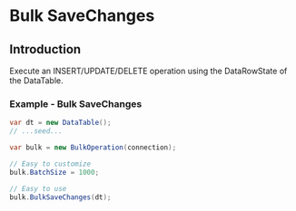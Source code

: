 # Bulk SaveChanges

## Introduction

Execute an INSERT/UPDATE/DELETE operation using the DataRowState of the DataTable.

### Example - Bulk SaveChanges
```csharp
var dt = new DataTable();
// ...seed...

var bulk = new BulkOperation(connection);

// Easy to customize
bulk.BatchSize = 1000;

// Easy to use
bulk.BulkSaveChanges(dt);
```
